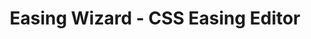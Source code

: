 ---
layout: bookmark
title: Easing Wizard - CSS Easing Editor
tags:
  - Bookmarks
  - CSS
  - Tools
created: '2024-12-06T20:16:51.833000+00:00'
link: https://easingwizard.com/
id: 915806233
excerpt: >-
  Generate and customize CSS easing functions with ease and magical precision
  using Easing Wizard 🧙
image: https://easingwizard.com/share-image.png
---